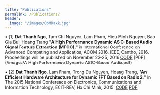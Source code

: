```yaml
---
title: "Publications"
permalink: /Publications/
header:
  image: "/images/ObMDaxk.jpg"
---
```


•	[1]
**Dat Thanh Ngo**, Tam Chi Nguyen, Lam Pham, Hieu Minh Nguyen, Bao Gia Bui, Hoang Trang **"A High Performance Dynamic ASIC-Based Audio Signal Feature Extraction (MFCC),"** in International Conference on Advanced Computing and Application,  ACOM 2016, IEEE, Cantho, 2016. Proceedings will be published on November 23-25, 2016
[CODE](https://github.com/dattngo/Dynamic-MFCC-Architecture.git)  [PDF](/images/A High Performance Dynamic ASIC-Based Audio.pdf)

•	[2]
**Dat Thanh Ngo**, Lam Pham, Trong Du Nguyen, Hoang Trang, **"An Efficient Hardware Architecture for Dynamic FFT Based on Radix 2,"** in The 2015 National Conference on Electronics, Communications and Information Technology, ECIT-REV, Ho Chi Minh, 2015.
[CODE](https://github.com/dattngo/Dynamic-FFT-Algorithm.git)  [PDF](/images/FFT_paper_V1.pdf)
